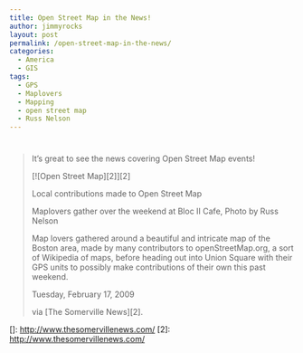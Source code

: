 ```yaml
---
title: Open Street Map in the News!
author: jimmyrocks
layout: post
permalink: /open-street-map-in-the-news/
categories:
  - America
  - GIS
tags:
  - GPS
  - Maplovers
  - Mapping
  - open street map
  - Russ Nelson
---
```

# 

> It’s great to see the news covering Open Street Map events!
> 
> [![Open Street Map][2]][2]
> 
> Local contributions made to Open Street Map
> 
> Maplovers gather over the weekend at Bloc II Cafe, Photo by Russ Nelson
> 
> Map lovers gathered around a beautiful and intricate map of the Boston area, made by many contributors to openStreetMap.org, a sort of Wikipedia of maps, before heading out into Union Square with their GPS units to possibly make contributions of their own this past weekend.
> 
> Tuesday, February 17, 2009
> 
> via [The Somerville News][2].

 []: http://www.thesomervillenews.com/
 [2]: http://www.thesomervillenews.com/